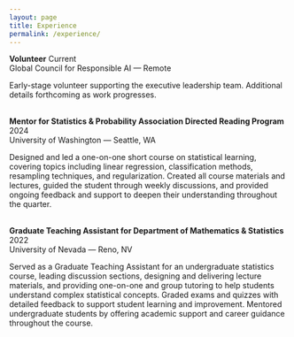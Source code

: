 ```yaml
---
layout: page
title: Experience
permalink: /experience/
---
```

**Volunteer** Current<br>
Global Council for Responsible AI — Remote

Early-stage volunteer supporting the executive leadership team.  Additional details forthcoming as work progresses.
<br><br>


**Mentor for Statistics & Probability Association Directed Reading Program** 2024<br>
University of Washington — Seattle, WA

Designed and led a one-on-one short course on statistical learning, covering topics including linear regression, classification methods, resampling techniques, and regularization. Created all course materials and lectures, guided the student through weekly discussions, and provided ongoing feedback and support to deepen their understanding throughout the quarter.
<br><br>


**Graduate Teaching Assistant for Department of Mathematics & Statistics** 2022<br>
University of Nevada — Reno, NV

Served as a Graduate Teaching Assistant for an undergraduate statistics course, leading discussion sections, designing and delivering lecture materials, and providing one-on-one and group tutoring to help students understand complex statistical concepts. Graded exams and quizzes with detailed feedback to support student learning and improvement. Mentored undergraduate students by offering academic support and career guidance throughout the course.


